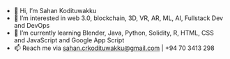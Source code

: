 - 👋 Hi, I’m Sahan Kodituwakku
- 👀 I’m interested in web 3.0, blockchain, 3D, VR, AR, ML, AI, Fullstack Dev and DevOps
- 🌱 I’m currently learning Blender, Java, Python, Solidity, R, HTML, CSS and JavaScript and Google App Script
- 📫 Reach me via sahan.crkodituwakku@gmail.com | +94 70 3413 298

<!---
kodiidok/kodiidok is a ✨ special ✨ repository because its `README.md` (this file) appears on your GitHub profile.
You can click the Preview link to take a look at your changes.
--->
